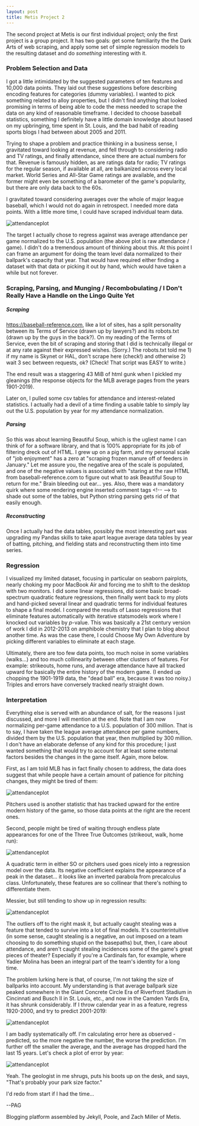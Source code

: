 ```yaml
---
layout: post
title: Metis Project 2
---
```


The second project at Metis is our first individual project; only the first project is a group project. It has two goals: get some familiarity the the Dark Arts of web scraping, and apply some set of simple regression models to the resulting dataset and do *something* interesting with it.

### Problem Selection and Data

I got a little intimidated by the suggested parameters of ten features and 10,000 data points. They laid out these suggestions before describing encoding features for categories (dummy variables). I wanted to pick something related to alloy properties, but I didn't find anything that looked promising in terms of being able to code the mess needed to scrape the data on any kind of reasonable timeframe. I decided to choose baseball statistics, something I definitely have a little domain knowledge about based on my upbringing, time spent in St. Louis, and the bad habit of reading sports blogs I had between about 2005 and 2011.

Trying to shape a problem and practice thinking in a business sense, I gravitated toward looking at revenue, and fell through to considering radio and TV ratings, and finally attendance, since there are actual numbers for that. Revenue is famously hidden, as are ratings data for radio; TV ratings for the regular season, if available at all, are balkanized across every local market. World Series and All-Star Game ratings are available, and the former might even be something of a barometer of the game's popularity, but there are only data back to the 60s.

I gravitated toward considering averages over the whole of major league baseball, which I would not do again in retrospect. I needed more data points. With a little more time, I could have scraped individual team data.

![attendanceplot](/images/P2-attendance.png)

The target I actually chose to regress against was average attendance per game normalized to the U.S. population (the above plot is raw attendance / game). I didn't do a tremendous amount of thinking about this. At this point I can frame an argument for doing the team level data normalized to their ballpark's capacity that year. That would have required either finding a dataset with that data or picking it out by hand, which would have taken a while but not forever.

### Scraping, Parsing, and Munging / Recombobulating / I Don't Really Have a Handle on the Lingo Quite Yet

##### Scraping

https://baseball-reference.com, like a lot of sites, has a split personality between its Terms of Service (drawn up by lawyers?) and its robots.txt (drawn up by the guys in the back?). On my reading of the Terms of Service, even the bit of scraping and storing that I did is technically illegal or at any rate against their expressed wishes. (Sorry.) The robots.txt told me 1) if my name is Skynet or HAL, don't scrape here (check!) and otherwise 2) wait 3 sec between requests, ok? (Check! That script was EASY to write.)

The end result was a staggering 43 MiB of html gunk when I pickled my gleanings (the response objects for the MLB average pages from the years 1901-2019).

Later on, I pulled some csv tables for attendance and interest-related statistics. I actually had a devil of a time finding a usable table to simply lay out the U.S. population by year for my attendance normalization.

##### Parsing

So this was about learning Beautiful Soup, which is the ugliest name I can think of for a software library, and that is 100% appropriate for its job of filtering dreck out of HTML. I grew up on a pig farm, and my personal scale of "job enjoyment" has a zero at "scraping frozen manure off of feeders in January." Let me assure you, the negative area of the scale is populated, and one of the negative values is associated with "staring at the raw HTML from baseball-reference.com to figure out what to ask Beautiful Soup to return for me." Brain bleeding out ear... yes. Also, there was a mandatory quirk where some rendering engine inserted comment tags \<!-- --> to shade out some of the tables, but Python string parsing gets rid of that easily enough.

##### Reconstructing

Once I actually had the data tables, possibly the most interesting part was upgrading my Pandas skills to take apart league average data tables by year of batting, pitching, and fielding stats and reconstructing them into time series.

### Regression

I visualized my limited dataset, focusing in particular on seaborn pairplots, nearly choking my poor MacBook Air and forcing me to shift to the desktop with two monitors. I did some linear regressions, did some basic broad-spectrum quadratic feature regressions, then finally went back to my plots and hand-picked several linear and quadratic terms for individual features to shape a final model. I compared the results of Lasso regressions that eliminate features automatically with iterative statsmodels work where I knocked out variables by *p*-value. This was basically a 21st century version of work I did in 2012-2013 on amphibole chemistry that I plan to blog about another time. As was the case there, I could Choose My Own Adventure by picking different variables to eliminate at each stage.

Ultimately, there are too few data points, too much noise in some variables (walks...) and too much collinearity between other clusters of features. For example: strikeouts, home runs, and average attendance have all tracked upward for basically the entire history of the modern game. (I ended up chopping the 1901-1919 data, the "dead ball" era, because it was too noisy.) Triples and errors have conversely tracked nearly straight down.

### Interpretation

Everything else is served with an abundance of salt, for the reasons I just discussed, and more I will mention at the end. Note that I am now normalizing per-game attendance to a U.S. population of 300 million. That is to say, I have taken the league average attendance per game numbers, divided them by the U.S. population that year, then multiplied by 300 million. I don't have an elaborate defense of any kind for this procedure; I just wanted something that would try to account for at least some external factors besides the changes in the game itself. Again, more below.

First, as I am told MLB has in fact finally chosen to address, the data does suggest that while people have a certain amount of patience for pitching changes, they might be tired of them:

![attendanceplot](/images/P2-pitchers-used.png)

Pitchers used is another statistic that has tracked upward for the entire modern history of the game, so those data points at the right are the recent ones.

Second, people might be tired of waiting through endless plate appearances for one of the Three True Outcomes (strikeout, walk, home run):

![attendanceplot](/images/P2-SO-HR.png)

A quadratic term in either SO or pitchers used goes nicely into a regression model over the data. Its negative coefficient explains the appearance of a peak in the dataset... it looks like an inverted parabola from precalculus class. Unfortunately, these features are so collinear that there's nothing to differentiate them.

Messier, but still tending to show up in regression results:

![attendanceplot](../images/P2-stolenbases.png)

The outliers off to the right mask it, but actually caught stealing was a feature that tended to survive into a lot of final models. It's counterintuitive (in some sense, caught stealing is a negative, an out imposed on a team choosing to do something stupid on the basepaths) but, then, I care about attendance, and aren't caught stealing incidences some of the game's great pieces of theater? Especially if you're a Cardinals fan, for example, where Yadier Molina has been an integral part of the team's identity for a long time.

The problem lurking here is that, of course, I'm not taking the size of ballparks into account. My understanding is that average ballpark size peaked somewhere in the Giant Concrete Circle Era of Riverfront Stadium in Cincinnati and Busch II in St. Louis, etc., and now in the Camden Yards Era, it has shrunk considerably. If I throw calendar year in as a feature, regress 1920-2000, and try to predict 2001-2019:

![attendanceplot](../images/P2-bad-predictions.png)

I am badly systematically off. I'm calculating error here as observed - predicted, so the more negative the number, the worse the prediction. I'm further off the smaller the average, and the average has dropped hard the last 15 years. Let's check a plot of error by year:

![attendanceplot](../images/P2-year-predictions.png)

Yeah. The geologist in me shrugs, puts his boots up on the desk, and says, "That's probably your park size factor."

I'd redo from start if I had the time...

--PAG

Blogging platform assembled by Jekyll, Poole, and Zach Miller of Metis.
